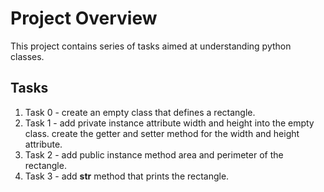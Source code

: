 
# Project Overview

This project contains series of tasks aimed at understanding python classes.

## Tasks

 1. Task 0 - create an empty class that defines a rectangle.
 2. Task 1 - add private instance attribute width and height into the empty class.
             create the getter and setter method for the width and height attribute.
 3. Task 2 - add public instance method area and perimeter of the rectangle.
 4. Task 3 - add __str__ method that prints the rectangle.
